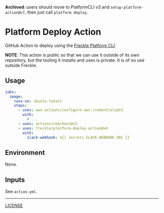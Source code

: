 **Archived**: users should move to PlatformCLI v3 and
`setup-platform-action@v7`, then just call `platform deploy`.

# Platform Deploy Action

GitHub Action to deploy using the [Freckle Platform CLI][platform].

[platform]: https://github.com/freckle/platform

**NOTE**: This action is public so that we can use it outside of its own
repository, but the tooling it installs and uses is private. It is of no use
outside Freckle.

## Usage

```yaml
jobs:
  image:
    runs-on: ubuntu-latest
    steps:
      - uses: aws-actions/configure-aws-credentials@v1
        with:
          # ...
      - uses: actions/checkout@v2
      - uses: freckle/platform-deploy-action@v4
        with:
          slack-webhook: ${{ secrets.SLACK_WEBHOOK_URL }}
```

## Environment

None.

## Inputs

See `action.yml`.

---

[LICENSE](./LICENSE)
